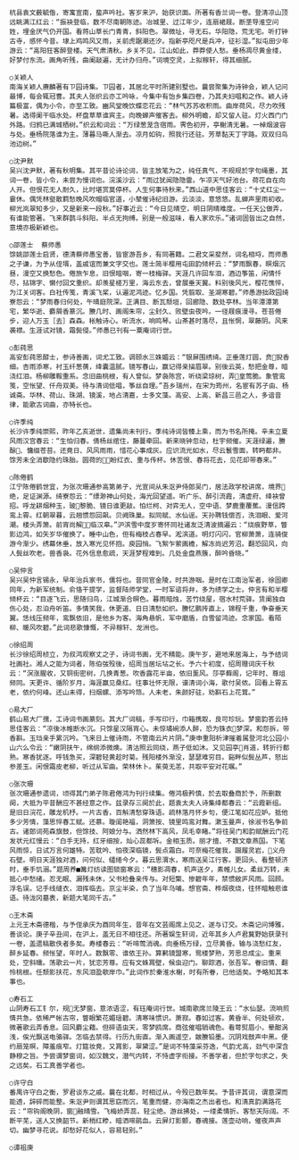 <!-- { "loadSidebar": true } -->
    杭县袁文薮毓偺，寄寓宣南，蜚声吟社。客岁来沪，始获识面。所著有香兰词一卷。登清凉山顶远眺满江红云：“振袂登临，数不尽南朝陈迹。冶城里、过江年少，连扇裙屐。断垄导淮空问姓，埋金厌气仍开国。看蒋山草长门青青，斜阳色。翠微址，寻无石。华阳隐，荒无宅。听打钟古寺，感怀今昔。埭上鸡鸣风又雨，关前虎踞潮还汐。指新亭咫尺是兵冲，征衫湿。”拟屯田少年游云：“高阳狂客醉登楼。天气肃清秋。乡关不见，江山如此，莽莽使人愁。垂杨凋尽黄金缕，好梦付东流。画角听残，曲阑敲遍，无计办归舟。”词境空灵，上拟稼轩，得其细腻。

    ○关颖人
    南海关颖人赓麟著有ㄗ园诗集。ㄗ园者，其居北平时所建别墅也。曩尝聚集为诗钟会，颖人记问最博，每会辄冠曹。其夫人张织云亦工吟咏，今集中有饴乡集四卷，乃其夫妇唱和之作。颖人诗篇极富，偶为小令，亦至工致。豳风堂晚饮蝶恋花云：“林气苏苏收积雨。曲岸荷风，尽力吹残暑。选得阑干临水处。杯盘草草谁宾主。向晚蝉声催客去。柳外明蟾，却又留人驻。灯火西门门外路。归鸦已满城栖树。”织云和词云：“万绿葱茏含宿雨。霁色初开，亭榭清无暑。一棹烟波容与处。垂杨院落谁为主。薄暮马嘶人渐去。凉月如钩，照我行还驻。芳草黏天丁字路。双双归鸟池边树。”

    ○沈尹默
    吴兴沈尹默，著有秋明集。其平昔论诗论词，皆主放笔为之，纯任真气，不规规於字句绳墨，其词一卷，皆小令，未尝为慢词也。浣溪沙云：“雨过犹闻隐隐雷。乍凉天气好池台。荷花自在向人开。但恨花无人耐久，比时堪赏莫停杯。人生何事待秋来。”西山道中思佳客云：“十丈红尘一霎休。偶凭林壑散羁愁晚风吹帽临官道，小辇催诗纪旧游。云淡淡，意悠悠。乱蝉声里雨初收。柳光岚翠知多少，又是新来一段秋。”好事近云：“今日见晴空，明日阴晴难度。一任天公做弄，有谁能管著。飞来群鹊斗斜阳，半点无拘缚。别是一般滋味，看人家欢乐。”诸词固皆出之自然，意境亦极新颖也。

    ○邵莲士  蔡师愚
    馀姚邵莲士启贤，德清蔡师愚宝善，皆宦游吾乡，有同著籍。二君文采斐然，词名相埒，而师愚之子谦，为予从侄壻，盖戚谊而兼文字交也。莲士简半樱用屯田韵倾杯云：“梦雨飘春，暝烟沉昼，漫空又换愁色。倦旅乍息，旧恨暗咽，寄一枝梅驿。天涯几许回车泪，酒边筝笛，闲情忏尽，拈锦字、懒付回文重织。却羡星槎万里，海云东去，曾展垂天翼。料别後风光，樱花憔悴，为江关词客。白社传笺，青溪飞桨，认遍泥鸿迹。忆乡国。凭翦取、圣湖寒碧。”师愚游拙政园绮寮怨云：“梦雨春归何处，午晴庭院深。正满目、断瓦颓垣，回廊隐、数处亭林。当年潭潭第宅，繁华逝、麝屑香篆沉。賸几时、画阁朱帘，尘封久、败壁虫夜吟。一径屐痕漫寻。苍苔倦步，迎人万玉［去］森森。枨触诗心。听流水，响鸣琴。山茶甚时落尽，且怅惘，翠藤阴。风来袭襟。生涯试对镜，霜鬓侵。”师愚已刊有一粟庵词行世。

    ○彭莼思
    高安彭莼思醇士，参诗善画，词尤工致。调颐水三姝媚云：“银屏围绣绮。正垂莲灯圆，贲猊香细。杏雨添寒，衬玉纤葱蒨，绛囊温腻。镜写春山，赢记得亲描眉翠。别後云英，愁把金尊，暗浇红泪。杨柳雕鞍重系。念旧曲桃根，有人曾似。梦袅陈宫，听绕梁琼树，弄皇莺脆。象管鸾笺，空怅望、仟舟双美。待与清词低唱，筝丝自理。”吾乡瑞州，在宋为筠州，名宦有苏子由、杨诚斋。华林、荷山、珠湖、镜溪，地占清嘉，士多文藻。高安、上高、新昌三邑之人，多谙音律，能歌古词曲，亦特长也。

    ○许季纯
    长沙许季纯崇熙，昨年乙亥逝世，遗集尚未刊行。季纯诗词皆臻上乘，而为书名所掩。辛未立夏风雨汉宫春云：“生怕归春。倩杨丝绾住，藤蔓牵回。新来晓钟忽动，杜宇频催。天涯绿遍，賸酴、慵缀苍苔。还竟日、风风雨雨，惜花心事成灰。应识流光如水，尽云鬟雪面，转眄都非。馀芳未全消歇隐约珠胎。圆荷的，盼红衣、重与传杯。休苦恨、春将花去，见花却带春来。”

    ○陈倦鹤
    江宁陈倦鹤世宜，为张次珊通参高第弟子，光宣间从朱沤尹侍郎吴门，居法政学校讲席，境界绝，足证渊源。绮寮怨云：“缥渺神山何处，海光回望遥。听广乐、醉引流霞，清虚府、绛袂曾招。呼龙耕烟种玉，玻黎脆、镜日谁更敲。怕烂柯、对弈无人，空中语、梦鹿重覆蕉。漫信跨鸾上霄。红朝翠暮，云翘惯怨回飙。贝阙珠巢。拟同赋、水仙谣。天孙聘钱偿否，洗泪眼、爱河潮。楼头弄箫。前宵尚解，临汉皋。”沪滨雪中度岁寄怀同社诸友泛清波摘遍云：“烧痕野草，瞥影边鸿，如矢岁华催换了。睡中山色，但有梅枝占春早。淞滨道。明灯闪闪，官柳萧萧，连骑俊游今渐少。绣幕休垂，放入寒光见怀抱。庾园悄。飞絮乍萦画檐，解冻尚迟芳沼。翻恐回风，向人鬓丝吹老。兽香袅。花外信息愈疏，天涯梦程难到。几处金盘燕簇，醉吟昏晓。”

    ○吴仲言
    吴兴吴仲言锡永，早年治兵家书，儒将也。昔同官金陵，时共游咽。是时在江南治军者，徐固卿同年，为新军统制。俞恪干提学，监督陆师学堂，一时军谘将弁，多为绩学之士。仲言有和半樱倾杯云：“目逐飞云，思随归鸟，江城渐合暝色。暮雨暗烛，苦竹绕屋，宿水村荒驿。赁阑独自伤心处，忍泊舟听笛。多情笑我，休更道、日日清愁如织。賸忆鹏抟直上，锦程千重，争奋垂天翼。恁线压频年，鸾飘依旧，是他乡为客。海角悬帆，军中磨盾，白雪留鸿迹。念家国。看陌柳、暖风吹碧。”此词悲歌慷慨，不异稼轩、龙洲也。

    ○徐绍周
    长沙徐绍周桢立，为叔鸿观察丈之子，诗词书画，无不精能。庚午岁，避地来居海上，与予结词社画社。湘人之能为词者，陈伯弢殁後，绍周当居坛坫之长。予六十初度，绍周赠词庆千秋云：“溟涨腥收，又铜街密树，几换青葱。吹香露花半亩，依旧薰风。莎亭藓阁，记年时、尊俎频同。天更许、循阶岁月，海涯赢见桑红。往事壮怀无限，谱清词小海，歌付吴侬。回看上霄五老，依约何峰。还山未得，扫烟螺、添写吟筇。人未老，朱颜好驻，劝斟石上花茸。”

    ○易大厂
    鹤山易大厂孺，工诗词书画篆刻。其大厂词稿，手写印行，巾箱携取，良可珍玩。梦窗韵答云持思佳客云：“凉後冰帷断水沉。只馀星汉隔宵心。未惊璚碗添人醉，恐为铢衣梦深。和怨拆，带香斟。玉珰亲手累沉吟。飞来日上催诗雨，不管南云片片阴。”庚申重阳析津摧着属登河北公园小山六么令云：“嫩阴扶午，绵纲添微燠。清沽照云同绕，燕子低如沐。又见园亭肖道，转折行都熟。寒香犹逐。呼钱急买，深碧轻黄趁时菊。残阳楼外渐没，瑟瑟难穷目。谿畔似鬓丛芦，怒出参差玉。闲恨霜皮老柳，听过从军曲。荣林休卜。茱萸无恙，共取平安对花嘱。”

    ○张次珊
    张次珊通参遗词，顷得其门弟子陈君倦鸿为刊行续集。倦鸿极矜慎，於去取叠商於予，所删数阕，大抵为平昔酬应不甚经意之作。兹录存三阕於此，题袁太夫人诗集绛都春云：“云霞新组。是旧日浣花，雕龙机杼。一片古香，百斛清愁穿珠语。疏林落月怀乡句，便江笔如花应妒。抵他多少芳情，藻思悴春工赋。还慕。璇闺艳福，洞箫按、镜里鸣鸾对舞。漱玉曼声，徐淑书名争前古。诸郎词苑森旗鼓，但馀技、阿娘分与。洒然林下高风，凤毛幸睹。”将往吴门和韵赋酬云门花发状元红慢云：“白手无持，红牙细按，灿心蕊都坼。金相玉质。丽才擅、不数文章燕国。下笔风雨惊，日试万言何雄特。苦耽吟、怕夜深临镜，鬓点霜白。可奈梅花催我，蹑履灵岩，义舟石壁。明日天涯独对酒，问何似、缱绻今夕。暮云思渭水，寒雨送吴江行客。更回头、看整顿济时，垂手饥溺。”题周养■篝灯纺读图锁窗寒云：“穗影凋春，机声送夕，素帷儿女。柔丝万转，未抵心中愁绪。忍无眠、漏残未休，父书检叠亲传与。对短檠、惨碧年年，禁惯敝庐风雨。回顾。浮名误。记手线缝衣，泪挥临去。京尘半染，负了当年乌哺。想官斋、桦烟夜烧，往怀暗触悲谁语。待泷冈墓表，新题大笔同千古。”

    ○王木斋
    上元王木斋德楷，与予侄承庆为酉同年生，昔年在文芸阁席上见之，遂与订交。木斋记问博雅，善谈论。庚子辛丑间，在沪上，盖无日不相往还。所著娱生轩词，近年其乡人卢君冀野始获录刊一卷，盖遗稿散佚者多矣。寿楼春云：“听啼莺消魂。向垂杨万绿，立尽黄昏。输与浇愁红友，醉乡延春。频怅望，年时人。数飘零、谁依王孙。算鹣镜盟寒，鸳楼梦熟，芳思总成尘。重来处，空斜曛。荡歌云一片，犹恋芳尊。应有文蛛罥壁，候虫迎门。聊踪酒，张吾军。眷旧情、翻怜桃根。任颓影扶花，东风泪盈欹岸巾。”此词作於秦淮水榭，时有所眷，已他适矣。予略知其本事也。

    ○寿石工
    山阴寿石工钅尔，规无梦窗，意浓语涩，有珏庵词行世。城南歌席兰陵王云：“水仙瑟。流响煎情共急。依稀严帐古帘，瞥眼繁花媚瑶碧。清寒味惯识。萧寂。春如过客。黄昏半、何处顿欢，微著歌云弄香息。回风麝尘藉。但碎语虫天，零梦鸥席。商弦催唱销魂色。看萼熨眉小，晕酣涡浅，俟光飘送电骆驿。怎临去禁得。行历九街直。渐入画遥空，皴賸铅墨。沉阴戏鼓声中黑。便约扇笼暝，障羞痕窄。灯筵妆竟，又罥影，翠黛涩。”是词不特藻采芬逸，气韵尤高，劲气中深含静穆之旨。予尝谓梦窗词，如汉魏文，潜气内转，不恃虚字衔接。不善学者，但於字句求之，失之远矣。石工真善学者也。

    ○许守白
    番禺许守白之衡，罗君谈东之戚。曩在北都，时相过从，今殁已数年矣。予昔评其词，谓意深而能透，辞碎而能整。朱沤尹则谓其思窈而沉，笔重而健，亦海南之杰出者也。和清真韵满路花云：“帘钩阁晚阴，窗融晴雪。飞梅娇弄蕊，轻尘绝。游丝拂处，一缕柔情折。客愁天际阔。不断平芜，送人又换韶节。新梢红糁，暗洒啼鹃血。云屏灯影颤，春魂接。莲壶动响，催夜声声切。幽梦寻花说。却愁好花似人，容易轻别。”

    ○谭祖庚
